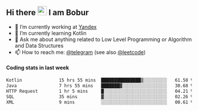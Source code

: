 ## Hi there <img src="https://media.giphy.com/media/hvRJCLFzcasrR4ia7z/giphy.gif" width="25px" height="25px"> I am Bobur

- 💼 I’m currently working at [Yandex](https://yandex.ru/)
- 🌱 I’m currently learning Kotlin
- 💬 Ask me about anything related to Low Level Programming or Algorithm and Data Structures
- 📫 How to reach me: [@telegram](https://t.me/octoant) (see also [@leetcode](https://leetcode.com/octoant/))    

#### Coding stats in last week

<!--START_SECTION:waka-->

```txt
Kotlin              15 hrs 55 mins  ███████████████▒░░░░░░░░░   61.58 %
Java                7 hrs 55 mins   ███████▓░░░░░░░░░░░░░░░░░   30.68 %
HTTP Request        1 hr 5 mins     █░░░░░░░░░░░░░░░░░░░░░░░░   04.21 %
SQL                 35 mins         ▓░░░░░░░░░░░░░░░░░░░░░░░░   02.26 %
XML                 9 mins          ░░░░░░░░░░░░░░░░░░░░░░░░░   00.61 %
```

<!--END_SECTION:waka-->
